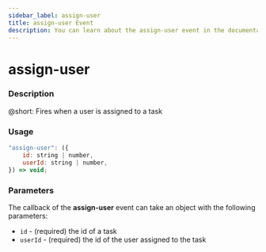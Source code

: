 ```yaml
---
sidebar_label: assign-user
title: assign-user Event
description: You can learn about the assign-user event in the documentation of the DHTMLX JavaScript To Do List library. Browse developer guides and API reference, try out code examples and live demos, and download a free 30-day evaluation version of DHTMLX To Do List.
---
```


# assign-user

### Description

@short: Fires when a user is assigned to a task

### Usage

~~~js
"assign-user": ({
    id: string | number,
    userId: string | number,
}) => void;
~~~

### Parameters

The callback of the **assign-user** event can take an object with the following parameters:

- `id` - (required) the id of a task
- `userId` - (required) the id of the user assigned to the task